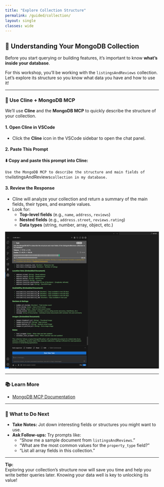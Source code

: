 ```yaml
---
title: "Explore Collection Structure"
permalink: /guided/collection/
layout: single
classes: wide
---
```


## 🧪 Understanding Your MongoDB Collection

Before you start querying or building features, it’s important to know **what’s inside your database**.

For this workshop, you’ll be working with the `listingsAndReviews` collection. Let’s explore its structure so you know what data you have and how to use it!

---

### 🤖 Use Cline + MongoDB MCP

We’ll use **Cline** and the **MongoDB MCP** to quickly describe the structure of your collection.

#### 1. Open Cline in VSCode

- Click the **Cline** icon in the VSCode sidebar to open the chat panel.

#### 2. Paste This Prompt

**⬇️ Copy and paste this prompt into Cline:**

`
Use the MongoDB MCP to describe the structure and main fields of the `listingsAndReviews` collection in my database.
`

#### 3. Review the Response

- Cline will analyze your collection and return a summary of the main fields, their types, and example values.
- Look for:
  - **Top-level fields** (e.g., `name`, `address`, `reviews`)
  - **Nested fields** (e.g., `address.street`, `reviews.rating`)
  - **Data types** (string, number, array, object, etc.)

![cline-mcp](../../assets/images/cline-mcp.png)

---

### 📚 Learn More

- [MongoDB MCP Documentation](https://www.mongodb.com/docs/mcp-server/overview/?client=claude&deployment-type=atlas)

---

### 📝 What to Do Next

- **Take Notes:** Jot down interesting fields or structures you might want to use.
- **Ask Follow-ups:** Try prompts like:
  - “Show me a sample document from `listingsAndReviews`.”
  - “What are the most common values for the `property_type` field?”
  - “List all array fields in this collection.”

---

**Tip:**  
Exploring your collection’s structure now will save you time and help you write better queries later. Knowing your data well is key to unlocking its value!
